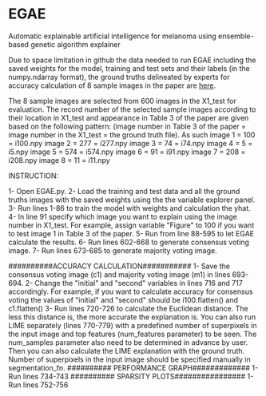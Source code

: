 # EGAE
Automatic explainable artificial intelligence for melanoma using ensemble-based genetic algorithm explainer

Due to space limitation in github the data needed to run EGAE including the saved weights for the model, training and test sets and their labels (in the numpy.ndarray format), the ground truths delineated by experts for accuracy calculation of 8 sample images in the paper are [here](https://drive.google.com/drive/folders/1341NsT56HIh4DyB6R0ViuxPtDD1AWfdg?usp=sharing).

The 8 sample images are selected from 600 images in the X1_test for evaluation. The record number of the selected sample images according to their location in X1_test and appearance in Table 3 of the paper are given based on the following pattern:
(image number in Table 3 of the paper = image number in the X1_test = the ground truth file). As such
image 1 = 100 = i100.npy
image 2 = 277 = i277.npy
image 3 = 74 = i74.npy
image 4 = 5 = i5.npy
image 5 = 574 = i574.npy
image 6 = 91 = i91.npy
image 7 = 208 = i208.npy
image 8 = 11 = i11.npy

INSTRUCTION:

1- Open EGAE.py.
2- Load the training and test data and all the ground truths images with the saved weights using the the variable explorer panel.
3- Run lines 1-86 to train the model with weights and calculation the yhat.
4- In line 91 specify which image you want to explain using the image number in X1_test. For example, assign variable "Figure" to 100 if you want to test image 1 in Table 3 of the paper.
5- Run from line 88-595 to let EGAE calculate the results.
6- Run  lines 602-668 to generate consensus voting image.
7- Run lines 673-685 to generate majority voting image.

##########ACCURACY CALCULATION###########
1- Save the consensus voting image (c1) and majority voting image (m1) in lines 693-694.
2- Change the "initial" and "second" variables in lines 716 and 717 accordingly. For example, if you want to calculate accuracy for consensus voting the values of "initial" and "second" should be i100.flatten() and c1.flatten()
3- Run lines 720-726 to calculate the Euclidean distance. The less this distance is, the more accurate the explanation is.
You can also run LIME separately (lines 770-779) with a predefined number of superpixels in the input image and top features (num_features parameter) to be seen. The num_samples parameter also need to be determined in advance by user. Then you can also calculate the LIME explanation with the ground truth. Number of superpixels in the input image should be specified manually in segmentation_fn.
########## PERFORMANCE GRAPH#############
1- Run lines 734-743
########## SPARSITY PLOTS################
1- Run lines 752-756

